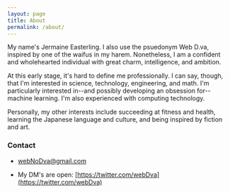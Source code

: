 ```yaml
---
layout: page
title: About
permalink: /about/
---
```


My name's Jermaine Easterling. I also use the psuedonym Web D.va, inspired by one of the waifus in my harem. Nonetheless, I am a confident and wholehearted individual with great charm, intelligence, and ambition.

At this early stage, it's hard to define me professionally. I can say, though, that I'm interested in science, technology, engineering, and math. I'm particularly interested in--and possibly developing an obsession for--machine learning. I'm also experienced with computing technology.

Personally, my other interests include succeeding at fitness and health, learning the Japanese language and culture, and being inspired by fiction and art.

### Contact

 * [webNoDva@gmail.com](mailto:webNoDva@gmail.com)

 * My DM's are open: [https://twitter.com/webDva](https://twitter.com/webDva)
